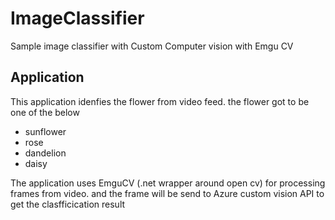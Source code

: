 # ImageClassifier
Sample image classifier with Custom Computer vision with Emgu CV



## Application
This application idenfies the flower from video feed. 
the flower got to be one of the below

 - sunflower
 - rose
 - dandelion
 - daisy

The application uses EmguCV (.net wrapper around open cv) for processing frames from video. and the frame will be send to Azure custom vision API to get the clasfficication result 
